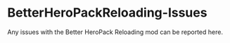 # BetterHeroPackReloading-Issues
Any issues with the Better HeroPack Reloading mod can be reported here.
